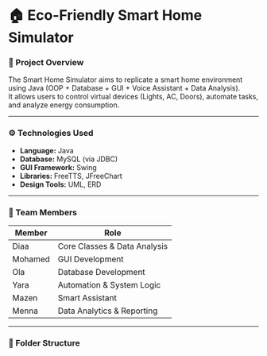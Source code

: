 # 🏠 Eco-Friendly Smart Home Simulator

### 🎯 Project Overview
The Smart Home Simulator aims to replicate a smart home environment using Java (OOP + Database + GUI + Voice Assistant + Data Analysis).  
It allows users to control virtual devices (Lights, AC, Doors), automate tasks, and analyze energy consumption.

---

### ⚙️ Technologies Used
- **Language:** Java  
- **Database:** MySQL (via JDBC)  
- **GUI Framework:** Swing  
- **Libraries:** FreeTTS, JFreeChart  
- **Design Tools:** UML, ERD

---

### 👥 Team Members
| Member | Role |
|---------|------|
| Diaa | Core Classes & Data Analysis |
| Mohamed | GUI Development |
| Ola | Database Development |
| Yara | Automation & System Logic |
| Mazen | Smart Assistant |
| Menna | Data Analytics & Reporting |

---

### 📂 Folder Structure

